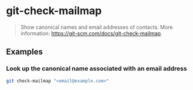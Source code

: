 # git-check-mailmap

> Show canonical names and email addresses of contacts. More information: <https://git-scm.com/docs/git-check-mailmap>.

## Examples

### Look up the canonical name associated with an email address

```bash
git check-mailmap "<email@example.com>"
```

